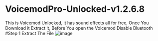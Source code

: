 # VoicemodPro-Unlocked-v1.2.6.8
This is Voicemod Unlocked, it has sound effects all for free, Once You Download it Extract it, Before You open the Voicemod Disable Bluetooth
#Step 1 Extract The File
![image](https://github.com/TechChris334/VoicemodPro-Unlocked-v1.2.6.8/assets/71934834/45859d1c-0cfe-4ff0-888d-da724c9e1d1f)


